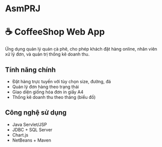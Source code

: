 # AsmPRJ
# ☕ CoffeeShop Web App

Ứng dụng quản lý quán cà phê, cho phép khách đặt hàng online, nhân viên xử lý đơn, và quản trị thống kê doanh thu.

##  Tính năng chính
- Đặt hàng trực tuyến với tùy chọn size, đường, đá
- Quản lý đơn hàng theo trạng thái
- Giao diện giống hóa đơn in giấy A4
- Thống kê doanh thu theo tháng (biểu đồ)

##  Công nghệ sử dụng
- Java Servlet/JSP
- JDBC + SQL Server
- Chart.js
- NetBeans + Maven
